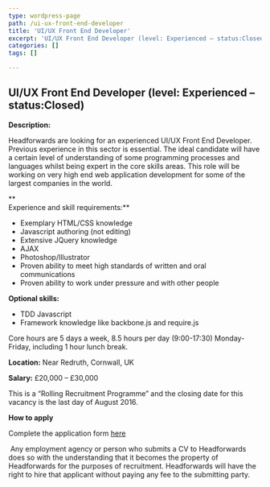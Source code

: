 ```yaml
---
type: wordpress-page
path: /ui-ux-front-end-developer
title: 'UI/UX Front End Developer'
excerpt: 'UI/UX Front End Developer (level: Experienced – status:Closed) Description: Headforwards are looking for an experienced UI/UX Front End Developer. Previous experience in this sector is essential. The ideal candidate will have a certain level of understanding of some programming processes and languages whilst being expert in the core skills areas. This role will be working on …'
categories: []
tags: []

---
```

UI/UX Front End Developer (level: Experienced – status:Closed)
--------------------------------------------------------------

**Description:**

Headforwards are looking for an experienced UI/UX Front End Developer. Previous experience in this sector is essential. The ideal candidate will have a certain level of understanding of some programming processes and languages whilst being expert in the core skills areas. This role will be working on very high end web application development for some of the largest companies in the world.

**  
Experience and skill requirements:**

*   Exemplary HTML/CSS knowledge
*   Javascript authoring (not editing)
*   Extensive JQuery knowledge
*   AJAX
*   Photoshop/Illustrator
*   Proven ability to meet high standards of written and oral communications
*   Proven ability to work under pressure and with other people

**Optional skills:**

*   TDD Javascript
*   Framework knowledge like backbone.js and require.js

Core hours are 5 days a week, 8.5 hours per day (9:00-17:30) Monday-Friday, including 1 hour lunch break.

**Location:** Near Redruth, Cornwall, UK

**Salary:** £20,000 – £30,000

This is a “Rolling Recruitment Programme” and the closing date for this vacancy is the last day of August 2016.

**How to apply**

Complete the application form [here](http://www.headforwards.com/application-form/ "Application Form")

 Any employment agency or person who submits a CV to Headforwards does so with the understanding that it becomes the property of Headforwards for the purposes of recruitment. Headforwards will have the right to hire that applicant without paying any fee to the submitting party.
